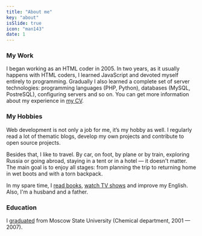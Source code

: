 ```yaml
---
title: "About me"
key: "about"
isSlide: true
icon: "man143"
date: 1
---
```


### My Work

I began working as an HTML coder in 2005. In two years, as it usually happens with HTML coders, I learned JavaScript and  devoted myself entirely to programming. Gradually I also learned a complete set of server technologies: programming languages (PHP, Python), databases (MySQL, PostreSQL), configuring servers and so on. You can get more information about my experience in [my CV](#resume).

### My Hobbies

Web development is not only a job for me, it’s my hobby as well. I regularly read a lot of thematic blogs, develop my own projects and contribute to open source projects.

Besides that, I like to travel. By car, on foot, by plane or by train, exploring Russia or going abroad, staying in a tent or in a hotel — it doesn't matter. The main goal is to enjoy all stages: from planning the trip to returning home in wet boots and with a torn backpack.

In my spare time, I [read books](//bibla.ru/albburtsev/), [watch TV shows](//myshows.me/albburtsev) and improve my English. Also, I'm a husband and a father.

### Education

I [graduated](//istina.msu.ru/workers/1580266/) from Moscow State University (Chemical department, 2001 — 2007).
